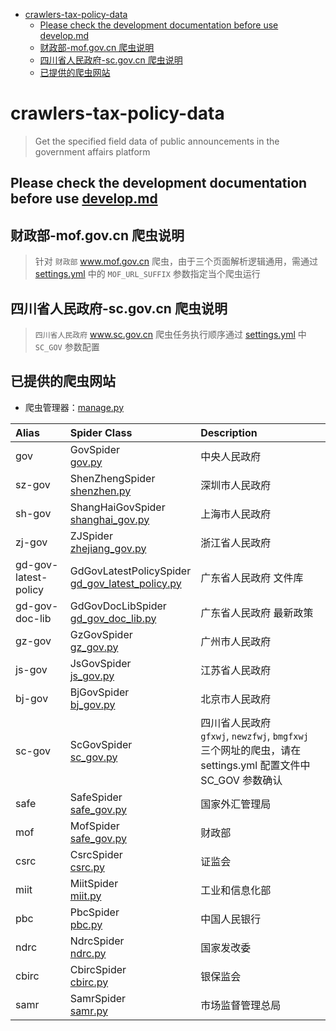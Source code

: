 - [crawlers-tax-policy-data](#crawlers-tax-policy-data)
    - [Please check the development documentation before use develop.md](#please-check-the-development-documentation-before-use-developmd)
    - [财政部-mof.gov.cn 爬虫说明](#%E8%B4%A2%E6%94%BF%E9%83%A8-mofgovcn-%E7%88%AC%E8%99%AB%E8%AF%B4%E6%98%8E)
    - [四川省人民政府-sc.gov.cn 爬虫说明](#%E5%9B%9B%E5%B7%9D%E7%9C%81%E4%BA%BA%E6%B0%91%E6%94%BF%E5%BA%9C-scgovcn-%E7%88%AC%E8%99%AB%E8%AF%B4%E6%98%8E)
    - [已提供的爬虫网站](#%E5%B7%B2%E6%8F%90%E4%BE%9B%E7%9A%84%E7%88%AC%E8%99%AB%E7%BD%91%E7%AB%99)

# crawlers-tax-policy-data

> Get the specified field data of public announcements in the government affairs platform

## Please check the development documentation before use [develop.md](docs%2Fdevelop.md)

## 财政部-mof.gov.cn 爬虫说明

> 针对 `财政部` www.mof.gov.cn
> 爬虫，由于三个页面解析逻辑通用，需通过 [settings.yml](src%2Fcrawlers_tax_policy_data%2Fconfig%2Fsettings.yml)
> 中的 `MOF_URL_SUFFIX` 参数指定当个爬虫运行

## 四川省人民政府-sc.gov.cn 爬虫说明

> `四川省人民政府`  www.sc.gov.cn
> 爬虫任务执行顺序通过 [settings.yml](src%2Fcrawlers_tax_policy_data%2Fconfig%2Fsettings.yml) 中 `SC_GOV` 参数配置

## 已提供的爬虫网站

- 爬虫管理器：[manage.py](src%2Fcrawlers_tax_policy_data%2Fmanage.py)

| Alias                | Spider Class                                                                                                              | Description                                                                          |
|:---------------------|:--------------------------------------------------------------------------------------------------------------------------|:-------------------------------------------------------------------------------------|
| gov                  | GovSpider               <br/>   [gov.py](src%2Fcrawlers_tax_policy_data%2Fspider%2Fgov.py)                                | 中央人民政府                                                                               |
| sz-gov               | ShenZhengSpider         <br/>[shenzhen.py](src%2Fcrawlers_tax_policy_data%2Fspider%2Fshenzhen.py)                         | 深圳市人民政府                                                                              |
| sh-gov               | ShangHaiGovSpider       <br/>[shanghai_gov.py](src%2Fcrawlers_tax_policy_data%2Fspider%2Fshanghai_gov.py)                 | 上海市人民政府                                                                              |
| zj-gov               | ZJSpider                <br/>[zhejiang_gov.py](src%2Fcrawlers_tax_policy_data%2Fspider%2Fzhejiang_gov.py)                 | 浙江省人民政府                                                                              |
| gd-gov-latest-policy | GdGovLatestPolicySpider <br/>[gd_gov_latest_policy.py](src%2Fcrawlers_tax_policy_data%2Fspider%2Fgd_gov_latest_policy.py) | 广东省人民政府  文件库                                                                         |
| gd-gov-doc-lib       | GdGovDocLibSpider       <br/>[gd_gov_doc_lib.py](src%2Fcrawlers_tax_policy_data%2Fspider%2Fgd_gov_doc_lib.py)             | 广东省人民政府 最新政策                                                                         |
| gz-gov               | GzGovSpider             <br/>[gz_gov.py](src%2Fcrawlers_tax_policy_data%2Fspider%2Fgz_gov.py)                             | 广州市人民政府                                                                              |
| js-gov               | JsGovSpider             <br/>[js_gov.py](src%2Fcrawlers_tax_policy_data%2Fspider%2Fjs_gov.py)                             | 江苏省人民政府                                                                              |
| bj-gov               | BjGovSpider             <br/>[bj_gov.py](src%2Fcrawlers_tax_policy_data%2Fspider%2Fbj_gov.py)                             | 北京市人民政府                                                                              |
| sc-gov               | ScGovSpider             <br/> [sc_gov.py](src%2Fcrawlers_tax_policy_data%2Fspider%2Fsc_gov.py)                            | 四川省人民政府 <br/>`gfxwj`, `newzfwj`, `bmgfxwj` 三个网址的爬虫，请在 settings.yml 配置文件中 SC_GOV 参数确认 |
| safe                 | SafeSpider              <br/>[safe_gov.py](src%2Fcrawlers_tax_policy_data%2Fspider%2Fsafe_gov.py)                         | 国家外汇管理局                                                                              |
| mof                  | MofSpider               <br/>[safe_gov.py](src%2Fcrawlers_tax_policy_data%2Fspider%2Fsafe_gov.py)                         | 财政部                                                                                  |
| csrc                 | CsrcSpider              <br/>[csrc.py](src%2Fcrawlers_tax_policy_data%2Fspider%2Fcsrc.py)                                 | 证监会                                                                                  |
| miit                 | MiitSpider              <br/>[miit.py](src%2Fcrawlers_tax_policy_data%2Fspider%2Fmiit.py)                                 | 工业和信息化部                                                                              |
| pbc                  | PbcSpider               <br/>[pbc.py](src%2Fcrawlers_tax_policy_data%2Fspider%2Fpbc.py)                                   | 中国人民银行                                                                               |
| ndrc                 | NdrcSpider              <br/>[ndrc.py](src%2Fcrawlers_tax_policy_data%2Fspider%2Fndrc.py)                                 | 国家发改委                                                                                |
| cbirc                | CbircSpider<br/>  [cbirc.py](src%2Fcrawlers_tax_policy_data%2Fspider%2Fcbirc.py)                                          | 银保监会                                                                                 |
| samr                 | SamrSpider<br/>[samr.py](src%2Fcrawlers_tax_policy_data%2Fspider%2Fsamr.py)                                               | 市场监督管理总局                                                                             |
